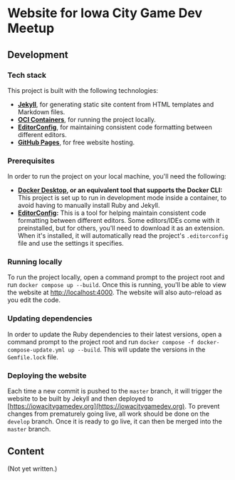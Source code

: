 # Website for Iowa City Game Dev Meetup

## Development

### Tech stack

This project is built with the following technologies:

- **[Jekyll](https://jekyllrb.com/)**, for generating static site content from HTML templates and Markdown files.
- **[OCI Containers](https://opencontainers.org/)**, for running the project locally.
- **[EditorConfig](https://editorconfig.org/)**, for maintaining consistent code formatting between different editors.
- **[GitHub Pages](https://pages.github.com/)**, for free website hosting.

### Prerequisites

In order to run the project on your local machine, you'll need the following:

- **[Docker Desktop](https://www.docker.com/products/docker-desktop), or an equivalent tool that supports the Docker CLI:** This project is set up to run in development mode inside a container, to avoid having to manually install Ruby and Jekyll.
- **[EditorConfig](https://editorconfig.org/):** This is a tool for helping maintain consistent code formatting between different editors. Some editors/IDEs come with it preinstalled, but for others, you'll need to download it as an extension. When it's installed, it will automatically read the project's `.editorconfig` file and use the settings it specifies.

### Running locally

To run the project locally, open a command prompt to the project root and run `docker compose up --build`. Once this is running, you'll be able to view the website at [http://localhost:4000](http://localhost:4000). The website will also auto-reload as you edit the code.

### Updating dependencies

In order to update the Ruby dependencies to their latest versions, open a command prompt to the project root and run `docker compose -f docker-compose-update.yml up --build`. This will update the versions in the `Gemfile.lock` file.

### Deploying the website

Each time a new commit is pushed to the `master` branch, it will trigger the website to be built by Jekyll and then deployed to [https://iowacitygamedev.org](https://iowacitygamedev.org). To prevent changes from prematurely going live, all work should be done on the `develop` branch. Once it is ready to go live, it can then be merged into the `master` branch.

## Content

(Not yet written.)
